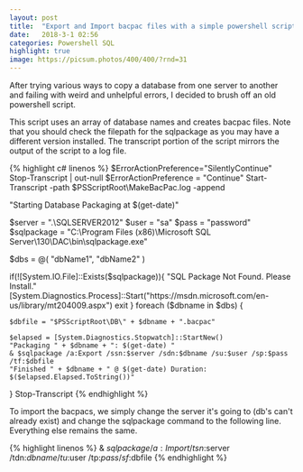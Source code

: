 ```yaml
---
layout: post
title:  "Export and Import bacpac files with a simple powershell script"
date:   2018-3-1 02:56
categories: Powershell SQL
highlight: true
image: https://picsum.photos/400/400/?rnd=31
---
```


After trying various ways to copy a database from one server to another and failing 
with weird and unhelpful errors, I decided to brush off an old powershell script.

This script uses an array of database names and creates bacpac files. Note that you should check the filepath 
for the sqlpackage as you may have a different version installed. The transcript portion of the script mirrors 
the output of the script to a log file.

{% highlight c# linenos %}
$ErrorActionPreference="SilentlyContinue"
Stop-Transcript | out-null
$ErrorActionPreference = "Continue"
Start-Transcript -path $PSScriptRoot\MakeBacPac.log -append

"Starting Database Packaging at $(get-date)"

$server = ".\SQLSERVER2012"
$user = "sa"
$pass = "password"
$sqlpackage = "C:\Program Files (x86)\Microsoft SQL Server\130\DAC\bin\sqlpackage.exe"

$dbs = @(
    "dbName1",
    "dbName2"
)

if(![System.IO.File]::Exists($sqlpackage)){
    "SQL Package Not Found. Please Install."
	[System.Diagnostics.Process]::Start("https://msdn.microsoft.com/en-us/library/mt204009.aspx")
	exit
}
foreach ($dbname in $dbs) {
  
    $dbfile = "$PSScriptRoot\DB\" + $dbname + ".bacpac"
    
    $elapsed = [System.Diagnostics.Stopwatch]::StartNew()
    "Packaging " + $dbname + ": $(get-date) "
    & $sqlpackage /a:Export /ssn:$server /sdn:$dbname /su:$user /sp:$pass /tf:$dbfile
    "Finished " + $dbname + " @ $(get-date) Duration: $($elapsed.Elapsed.ToString())"
}
Stop-Transcript
{% endhighlight %}

To import the bacpacs, we simply change the server it's going to (db's can't already exist)
and change the sqlpackage command to the following line. Everything else remains the same.

{% highlight linenos %}
& $sqlpackage /a:Import /tsn:$server /tdn:$dbname /tu:$user /tp:$pass /sf:$dbfile
{% endhighlight %}
